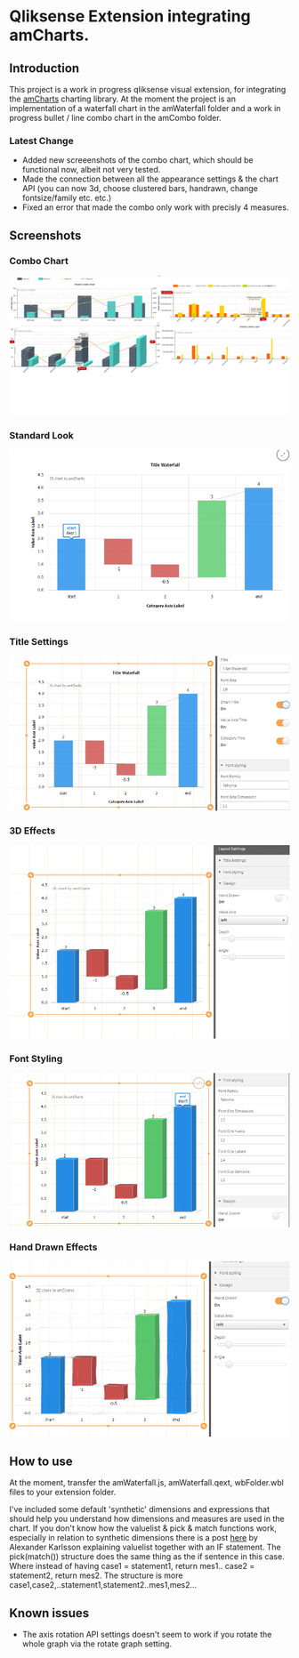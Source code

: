 # Qliksense Extension integrating amCharts.

## Introduction
This project is a work in progress qliksense visual extension, for integrating the
[amCharts](https://www.amcharts.com/) charting library.
At the moment the project is an implementation of a waterfall chart in the amWaterfall folder and a work in progress bullet / line combo chart in the amCombo folder.

### Latest Change
* Added new screeenshots of the combo chart, which should be functional now, albeit not very tested.
* Made the connection between all the appearance settings & the chart API (you can now 3d, choose clustered bars, handrawn, change fontsize/family etc. etc.)
* Fixed an error that made the combo only work with precisly 4 measures.


## Screenshots
### Combo Chart
![Combo Chart Screens](comboPictures/womboCombo.png)
### Standard Look
![Standard Look](waterfallPictures/standardLook.PNG)
### Title Settings
![Title Settings](waterfallPictures/TitleSettings.PNG)
### 3D Effects
![3D Effects](waterfallPictures/3DEffects.PNG)
### Font Styling
![Font Styling And Balloon](waterfallPictures/fontStylingAndBalloon.PNG)
### Hand Drawn Effects
![Hand Drawn Effect](waterfallPictures/HandDrawnEffect.PNG)


## How to use
At the moment, transfer the amWaterfall.js, amWaterfall.qext, wbFolder.wbl files to your extension folder.

I've included some default 'synthetic' dimensions and expressions that should help you understand how dimensions and measures are used in the chart. If you don't know how the valuelist & pick & match functions work, especially in relation to synthetic dimensions there is a post [here](https://community.qlik.com/blogs/qlikviewdesignblog/2013/07/01/valuelist-for-those-tricky-situations) by Alexander Karlsson explaining valuelist together with an IF statement. The pick(match()) structure does the same thing as the if sentence in this case. Where instead of having case1 = statement1, return mes1.. case2 = statement2, return mes2. The structure is more case1,case2,..statement1,statement2..mes1,mes2...

## Known issues
* The axis rotation API settings doesn't seem to work if you rotate the whole graph via the rotate graph setting.
